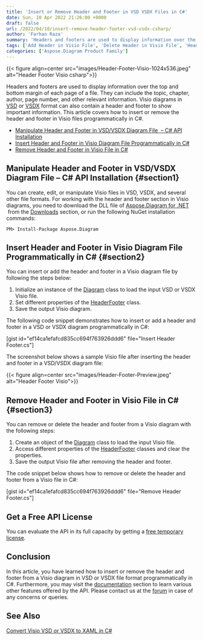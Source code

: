 ```yaml
---
title: 'Insert or Remove Header and Footer in VSD VSDX Files in C#'
date: Sun, 10 Apr 2022 21:26:00 +0000
draft: false
url: /2022/04/10/insert-remove-header-footer-vsd-vsdx-csharp/
author: 'Farhan Raza'
summary: 'Headers and footers are used to display information over the top and bottom margin of each page of a file. They can include the topic, chapter, author, page number, and other relevant information. Visio diagrams in VSD or VSDX format can also contain a header and footer to show important information. This article covers how to **insert or remove the header and footer in Visio files programmatically in C#.**'
tags: ['Add Header in Visio File', 'Delete Header in Visio File', 'Header Footer in VSD', 'Header Footer in VSDX', 'Insert Header in Visio File', 'Insert or Delete Header Footer in Visio csharp', 'Remove Header in Visio File', 'csharp Insert or Delete Header Footer']
categories: ['Aspose.Diagram Product Family']
---
```




{{< figure align=center src="images/Header-Footer-Visio-1024x536.jpeg" alt="Header Footer Visio csharp">}}


Headers and footers are used to display information over the top and bottom margin of each page of a file. They can include the topic, chapter, author, page number, and other relevant information. Visio diagrams in [VSD](https://docs.fileformat.com/visio/vsd/) or [VSDX](https://docs.fileformat.com/visio/vsdx/) format can also contain a header and footer to show important information. This article covers how to insert or remove the header and footer in Visio files programmatically in C#.

*   [Manipulate Header and Footer in VSD/VSDX Diagram File  – C# API Installation](#section1)
*   [Insert Header and Footer in Visio Diagram File Programmatically in C#](#section2)
*   [Remove Header and Footer in Visio File in C#](#section3)

## Manipulate Header and Footer in VSD/VSDX Diagram File – C# API Installation {#section1}

You can create, edit, or manipulate Visio files in VSD, VSDX, and several other file formats. For working with the header and footer section in Visio diagrams, you need to download the DLL file of [Aspose.Diagram for .NET](https://products.aspose.com/diagram/net/)  from the [Downloads](https://downloads.aspose.com/) section, or run the following NuGet installation commands:

```
PM> Install-Package Aspose.Diagram
```

## Insert Header and Footer in Visio Diagram File Programmatically in C# {#section2}

You can insert or add the header and footer in a Visio diagram file by following the steps below:

1.  Initialize an instance of the [Diagram](https://apireference.aspose.com/diagram/net/aspose.diagram/diagram) class to load the input VSD or VSDX Visio file.
2.  Set different properties of the [HeaderFooter](https://apireference.aspose.com/diagram/net/aspose.diagram/headerfooter) class.
3.  Save the output Visio diagram.

The following code snippet demonstrates how to insert or add a header and footer in a VSD or VSDX diagram programmatically in C#:

\[gist id="ef14ca1efafcd835cc694f763926ddd6" file="Insert Header Footer.cs"\]

The screenshot below shows a sample Visio file after inserting the header and footer in a VSD/VSDX diagram file:



{{< figure align=center src="images/Header-Footer-Preview.jpeg" alt="Header Footer Visio">}}


## Remove Header and Footer in Visio File in C# {#section3}

You can remove or delete the header and footer from a Visio diagram with the following steps:

1.  Create an object of the [Diagram](https://apireference.aspose.com/diagram/net/aspose.diagram/diagram) class to load the input Visio file.
2.  Access different properties of the [HeaderFooter](https://apireference.aspose.com/diagram/net/aspose.diagram/headerfooter) classes and clear the properties.
3.  Save the output Visio file after removing the header and footer.

The code snippet below shows how to remove or delete the header and footer from a Visio file in C#:

\[gist id="ef14ca1efafcd835cc694f763926ddd6" file="Remove Header Footer.cs"\]

## Get a Free API License

You can evaluate the API in its full capacity by getting a [free temporary license](https://purchase.aspose.com/temporary-license).

## Conclusion

In this article, you have learned how to insert or remove the header and footer from a Visio diagram in VSD or VSDX file format programmatically in C#. Furthermore, you may visit the [documentation](https://docs.aspose.com/diagram/net/developer-guide/) section to learn various other features offered by the API. Please contact us at the [forum](https://forum.aspose.com/c/diagram) in case of any concerns or queries.

## See Also

[Convert Visio VSD or VSDX to XAML in C#](https://blog.aspose.com/2022/03/29/convert-vsd-vsdx-to-xaml-csharp/)



